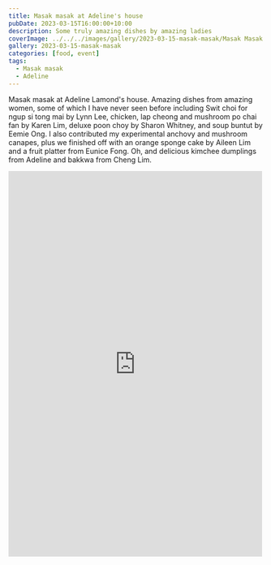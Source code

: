 ```yaml
---
title: Masak masak at Adeline's house
pubDate: 2023-03-15T16:00:00+10:00
description: Some truly amazing dishes by amazing ladies
coverImage: ../../../images/gallery/2023-03-15-masak-masak/Masak Masak (21).jpeg
gallery: 2023-03-15-masak-masak
categories: [food, event]
tags:
  - Masak masak
  - Adeline
---
```


Masak masak at Adeline Lamond's house. Amazing dishes from amazing women, some of which I have never seen before including Swit choi for ngup si tong mai by Lynn Lee, chicken, lap cheong and mushroom po chai fan by Karen Lim, deluxe poon choy by Sharon Whitney, and soup buntut by Eemie Ong. I also contributed my experimental anchovy and mushroom canapes, plus we finished off with an orange sponge cake by Aileen Lim and a fruit platter from Eunice Fong. Oh, and delicious kimchee dumplings from Adeline and bakkwa from Cheng Lim.

<iframe src="https://www.facebook.com/plugins/post.php?href=https%3A%2F%2Fwww.facebook.com%2Fchris1.tham%2Fposts%2Fpfbid02fAoiC3MiiHEsSwvEoEg3jXDEts3GJxSjrcUgpj3EJBoMtjAUqss8o119MAE82pWal&show_text=true&width=500" width="500" height="761" style="border:none;overflow:hidden" scrolling="no" frameborder="0" allowfullscreen="true" allow="autoplay; clipboard-write; encrypted-media; picture-in-picture; web-share"></iframe>
